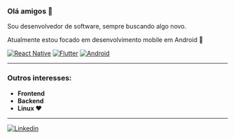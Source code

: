 ### Olá amigos 👋

Sou desenvolvedor de software, sempre buscando algo novo.

Atualmente estou focado em desenvolvimento mobile em Android 📱

[![React Native](https://img.shields.io/badge/React_Native-20232A?style=for-the-badge&logo=react&logoColor=61DAFB)](https://reactnative.dev/)
[![Flutter](https://img.shields.io/badge/Flutter-02569B?style=for-the-badge&logo=flutter&logoColor=white)](https://flutter.dev/)
[![Android](https://img.shields.io/badge/Android-3DDC84?style=for-the-badge&logo=android&logoColor=white)](https://developer.android.com/)

---

### Outros interesses:
- **Frontend**
- **Backend**
- **Linux ❤️**

---

[![Linkedin](https://img.shields.io/badge/LinkedIn-0077B5?style=for-the-badge&logo=linkedin&logoColor=white)](https://www.linkedin.com/in/renan-willian-27bb031b0/)
